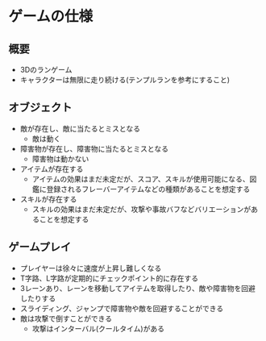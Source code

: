 # ゲームの仕様

## 概要
- 3Dのランゲーム
- キャラクターは無限に走り続ける(テンプルランを参考にすること)

## オブジェクト
- 敵が存在し、敵に当たるとミスとなる
  - 敵は動く
- 障害物が存在し、障害物に当たるとミスとなる 
  - 障害物は動かない
- アイテムが存在する
  - アイテムの効果はまだ未定だが、スコア、スキルが使用可能になる、図鑑に登録されるフレーバーアイテムなどの種類があることを想定する
- スキルが存在する
  - スキルの効果はまだ未定だが、攻撃や事故バフなどバリエーションがあることを想定する

## ゲームプレイ
- プレイヤーは徐々に速度が上昇し難しくなる
- T字路、L字路が定期的にチェックポイント的に存在する
- 3レーンあり、レーンを移動してアイテムを取得したり、敵や障害物を回避したりする
- スライディング、ジャンプで障害物や敵を回避することができる
- 敵は攻撃で倒すことができる
  - 攻撃はインターバル(クールタイム)がある
